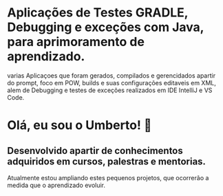 

# Aplicações de Testes GRADLE, Debugging e exceções com Java, para aprimoramento de aprendizado.

varias Aplicaçoes que foram gerados, compilados e gerencidados apartir do prompt, foco em POW, builds e suas configurações editaveis em XML, alem de Debugging e testes de exceções realizados em IDE IntelliJ e VS Code.




# Olá, eu sou o Umberto! 👋


## Desenvolvido apartir de conhecimentos adquiridos em cursos, palestras e mentorias.

Atualmente estou ampliando estes pequenos projetos, que ocorrerão a medida que o aprendizado evoluir.

